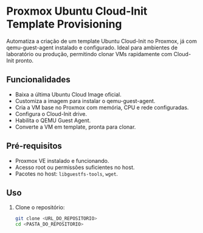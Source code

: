# Proxmox Ubuntu Cloud-Init Template Provisioning

Automatiza a criação de um template Ubuntu Cloud-Init no Proxmox, já com qemu-guest-agent instalado e configurado. Ideal para ambientes de laboratório ou produção, permitindo clonar VMs rapidamente com Cloud-Init pronto.

## Funcionalidades

- Baixa a última Ubuntu Cloud Image oficial.  
- Customiza a imagem para instalar o qemu-guest-agent.  
- Cria a VM base no Proxmox com memória, CPU e rede configuradas.  
- Configura o Cloud-Init drive.  
- Habilita o QEMU Guest Agent.  
- Converte a VM em template, pronta para clonar.

## Pré-requisitos

- Proxmox VE instalado e funcionando.  
- Acesso root ou permissões suficientes no host.  
- Pacotes no host: `libguestfs-tools`, `wget`.

## Uso

1. Clone o repositório:
   ```bash
   git clone <URL_DO_REPOSITORIO>
   cd <PASTA_DO_REPOSITORIO>
